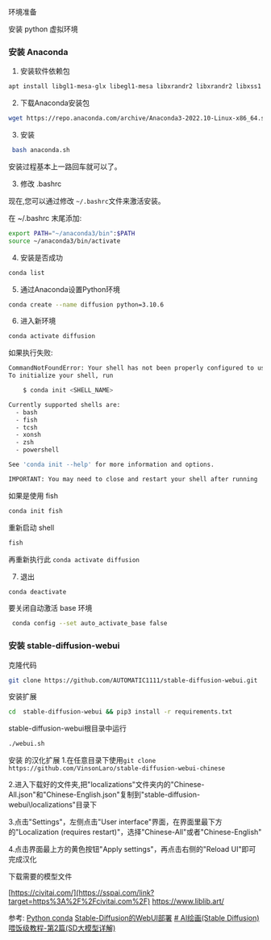 
环境准备

安装 python 虚拟环境

### 安装  Anaconda

1. 安装软件依赖包
```sh
apt install libgl1-mesa-glx libegl1-mesa libxrandr2 libxrandr2 libxss1 libxcursor1 libxcomposite1 libasound2 libxi6 libxtst6
```
2.  下载Anaconda安装包

```sh
wget https://repo.anaconda.com/archive/Anaconda3-2022.10-Linux-x86_64.sh
```
3. 安装
```sh
 bash anaconda.sh
```
安装过程基本上一路回车就可以了。

3. 修改 .bashrc

现在,您可以通过修改 `~/.bashrc`文件来激活安装。

在 ~/.bashrc 末尾添加:

```bash
export PATH="~/anaconda3/bin":$PATH
source ~/anaconda3/bin/activate
```

4. 安装是否成功

```sh
conda list
```
 5.  通过Anaconda设置Python环境
```sh
conda create --name diffusion python=3.10.6
```
6. 进入新环境
```sh
conda activate diffusion
```

如果执行失败:
```sh
CommandNotFoundError: Your shell has not been properly configured to use 'conda activate'.
To initialize your shell, run

    $ conda init <SHELL_NAME>

Currently supported shells are:
  - bash
  - fish
  - tcsh
  - xonsh
  - zsh
  - powershell

See 'conda init --help' for more information and options.

IMPORTANT: You may need to close and restart your shell after running 'conda init'.

```

如果是使用 fish
```sh 
conda init fish 
```

重新启动 shell

```sh
fish
```
再重新执行此 `conda activate diffusion` 

7. 退出
```sh
conda deactivate
```

要关闭自动激活 base 环境
```sh
 conda config --set auto_activate_base false
```
### 安装 stable-diffusion-webui
  
  克隆代码
```sh
git clone https://github.com/AUTOMATIC1111/stable-diffusion-webui.git
```

安装扩展

```sh
cd  stable-diffusion-webui && pip3 install -r requirements.txt
```

stable-diffusion-webui根目录中运行

```sh
./webui.sh
```


安装 的汉化扩展
1.在任意目录下使用`git clone https://github.com/VinsonLaro/stable-diffusion-webui-chinese`

2.进入下载好的文件夹,把"localizations"文件夹内的"Chinese-All.json"和"Chinese-English.json"复制到"stable-diffusion-webui\localizations"目录下

3.点击"Settings"，左侧点击"User interface"界面，在界面里最下方的"Localization (requires restart)"，选择"Chinese-All"或者"Chinese-English"

4.点击界面最上方的黄色按钮"Apply settings"，再点击右侧的"Reload UI"即可完成汉化


下载需要的模型文件

[https://civitai.com/](https://sspai.com/link?target=https%3A%2F%2Fcivitai.com%2F)
https://www.liblib.art/


参考:
[Python conda](https://yfi.moe/post/pyenv-conda-together)
[Stable-Diffusion的WebUI部署](https://blog.csdn.net/maiya_yayaya/article/details/139519725?spm=1001.2101.3001.6650.9&utm_medium=distribute.pc_relevant.none-task-blog-2%7Edefault%7EBlogCommendFromBaidu%7ERate-9-139519725-blog-135525227.235%5Ev43%5Epc_blog_bottom_relevance_base9&depth_1-utm_source=distribute.pc_relevant.none-task-blog-2%7Edefault%7EBlogCommendFromBaidu%7ERate-9-139519725-blog-135525227.235%5Ev43%5Epc_blog_bottom_relevance_base9)
[# AI绘画(Stable Diffusion)喂饭级教程-第2篇(SD大模型详解)](https://blog.csdn.net/WANGJUNAIJIAO/article/details/140264159?utm_medium=distribute.pc_relevant.none-task-blog-2~default~baidujs_baidulandingword~default-0-140264159-blog-141104982.235^v43^pc_blog_bottom_relevance_base9&spm=1001.2101.3001.4242.1&utm_relevant_index=3)
